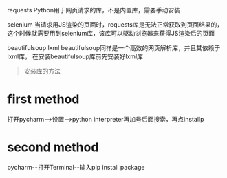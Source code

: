 

requests
Python用于网页请求的库，不是内置库，需要手动安装

selenium
当请求用JS渲染的页面时，requests库是无法正常获取到页面结果的，这个时候就需要用到selenium库，该库可以驱动浏览器来获得JS渲染后的页面

beautifulsoup lxml
beautifulsoup同样是一个高效的网页解析库，并且其依赖于lxml库， 在安装beautifulsoup库前先安装好lxml库


>安装库的方法
# first method
打开pycharm-->设置-->python interpreter再加号后面搜索，再点installp  
# second method
pycharm--打开Terminal--输入pip install package
